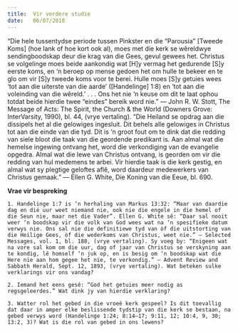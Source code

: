 ```yaml
---
title:  Vir verdere studie
date:   06/07/2018
---
```


“Die hele tussentydse periode tussen Pinkster en die “Parousia” [Tweede Koms] (hoe lank of hoe kort ook al), moes met die kerk se wêreldwye sendingboodskap deur die krag van die Gees, gevul gewees het. Christus se volgelinge moes beide aankondig wat [H]y vermag het gedurende [S]y eerste koms, en ‘n beroep op mense gedoen het om hulle te bekeer en te glo om vir [S]y tweede koms voor te berei. Hulle moes [S]y getuies wees ‘tot aan die uiterste van die aarde’ ([Handelinge] 1:8) en ‘tot aan die voleinding van die wêreld.’ . . . Ons het nie ‘n keuse om dit te laat ophou totdat beide hierdie twee “eindes” bereik word nie.” — John R. W. Stott, The Message of Acts: The Spirit, the Church & the World (Downers Grove: InterVarsity, 1990), bl. 44, (vrye vertaling). “Die Heiland se opdrag aan die dissipels het al die gelowiges ingesluit. Dit behels alle gelowiges in Christus tot aan die einde van die tyd. Dit is ‘n groot fout om te dink dat die redding van siele bloot die taak van die geordende predikant is. Aan almal wat die hemelse ingewing ontvang het, word die verkondiging van de evangelie opgedra. Almal wat die lewe van Christus ontvang, is georden om vir die redding van hul medemens te arbei. Vir hierdie taak is die kerk gestig, en almal wat sy plegtige geloftes aflê, word daardeur medewerkers van Christus gemaak.” — Ellen G. White, Die Koning van die Eeue, bl. 690.

**Vrae vir bespreking**

`1. Handelinge 1:7 is ‘n herhaling van Markus 13:32: “Maar van daardie dag en dié uur weet niemand nie, ook nie die engele in die hemel of die Seun nie, maar net die Vader”. Ellen G. White sê: “Daar sal nooit weer ‘n boodskap vir die volk van God wees wat na ‘n spesifieke datum verwys nie. Ons sal nie die definitiewe tyd van òf die uitstorting van die Heilige Gees, òf die wederkoms van Christus, weet nie.” — Selected Messages, vol. 1, bl. 188, (vrye vertaling). Sy voeg by: “Enigeen wat na vore sal kom om die uur, dag of jaar van Christus se verskyning aan te kondig, lê homself ‘n juk op, en is besig om ‘n boodskap wat die Here nie aan hom gegee het nie, te verkondig.” — Advent Review and Sabbath Herald, Sept. 12, 1893, (vrye vertaling). Wat beteken sulke verklarings vir ons vandag?`

`2. Iemand het eens gesê: “God het getuies meer nodig as regsgeleerdes.” Wat dink jy van hierdie verklaring?`

`3. Watter rol het gebed in die vroeë kerk gespeel? Is dit toevallig dat daar in amper elke beslissende tydstip van die kerk se bestaan, na gebed verwys word (Handelinge 1:24; 8:14–17; 9:11, 12; 10:4, 9, 30; 13:2, 3)? Wat is die rol van gebed in ons lewens?`